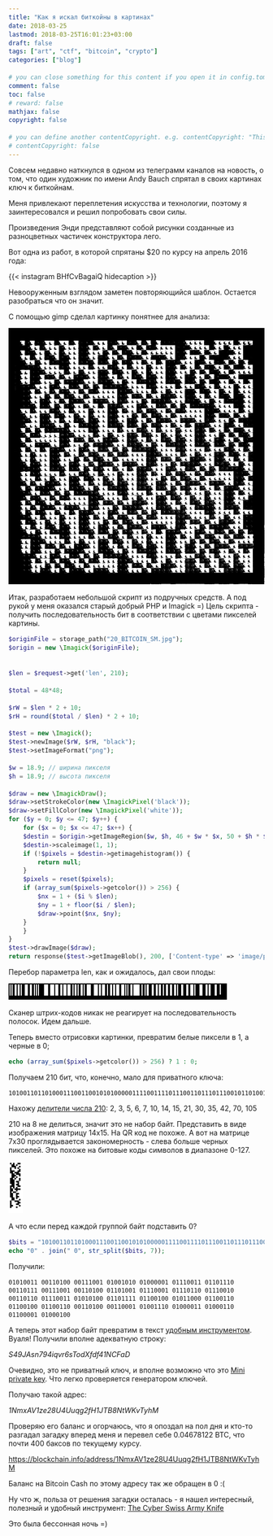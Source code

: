 ```yaml
---
title: "Как я искал биткойны в картинах"
date: 2018-03-25
lastmod: 2018-03-25T16:01:23+03:00
draft: false
tags: ["art", "ctf", "bitcoin", "crypto"]
categories: ["blog"]

# you can close something for this content if you open it in config.toml.
comment: false
toc: false
# reward: false
mathjax: false
copyright: false

# you can define another contentCopyright. e.g. contentCopyright: "This is an another copyright."
# contentCopyright: false
---
```


Совсем недавно наткнулся в одном из телеграмм каналов на новость, о том, что один художник по имени Andy Bauch спрятал в своих картинах ключ к биткойнам.

Меня привлекают переплетения искусства и технологии, поэтому я заинтересовался и решил попробовать свои силы.

Произведения Энди представляют собой рисунки созданные из разноцветных частичек конструктора лего.

Вот одна из работ, в которой спрятаны $20 по курсу на апрель 2016 года:

{{< instagram BHfCvBagaiQ hidecaption >}}

Невооруженным взглядом заметен повторяющийся шаблон. Остается разобраться что он значит.

С помощью gimp сделал картинку понятнее для анализа:

![Gimp processed pattern](/img/bauch/20_BITCOIN_SM.jpg)

Итак, разработаем небольшой скрипт из подручных средств. А под рукой у меня оказался старый добрый PHP и Imagick =) Цель скрипта - получить последовательность бит в соответствии с цветами пикселей картины.

```php
$originFile = storage_path("20_BITCOIN_SM.jpg");
$origin = new \Imagick($originFile);


$len = $request->get('len', 210);

$total = 48*48;

$rW = $len * 2 + 10;
$rH = round($total / $len) * 2 + 10;

$test = new \Imagick();
$test->newImage($rW, $rH, "black");
$test->setImageFormat("png");

$w = 18.9; // ширина пикселя
$h = 18.9; // высота пикселя

$draw = new \ImagickDraw();
$draw->setStrokeColor(new \ImagickPixel('black'));
$draw->setFillColor(new \ImagickPixel('white'));
for ($y = 0; $y <= 47; $y++) {
    for ($x = 0; $x <= 47; $x++) {
	$destin = $origin->getImageRegion($w, $h, 46 + $w * $x, 50 + $h * $y);
	$destin->scaleimage(1, 1);
	if (!$pixels = $destin->getimagehistogram()) {
	    return null;
	}
	$pixels = reset($pixels);
	if (array_sum($pixels->getcolor()) > 256) {
	    $nx = 1 + ($i % $len);
	    $ny = 1 + floor($i / $len);
	    $draw->point($nx, $ny);
	}
    }
}
$test->drawImage($draw);
return response($test->getImageBlob(), 200, ['Content-type' => 'image/png']);
```

Перебор параметра len, как и ожидалось, дал свои плоды:

![bar pattern](/img/bauch/len-210.png)

Сканер штрих-кодов никак не реагирует на последовательность полосок. Идем дальше.

Теперь вместо отрисовки картинки, превратим белые пиксели в 1, а черные в 0;

```php
echo (array_sum($pixels->getcolor()) > 256) ? 1 : 0;
```

Получаем 210 бит, что, конечно, мало для приватного ключа:

```
101001101101000111001100101010000011110011110111001101110111001011010011010011110001111011011100100110110111001110101001101111110010010110001100110110010011001100110100011000110011101000011100011011000011000100
```

Нахожу [делители числа 210](http://www.wolframalpha.com/input/?i=divisors+210): 2, 3, 5, 6, 7, 10, 14, 15, 21, 30, 35, 42, 70, 105

210 на 8 не делиться, значит это не набор байт. Представить в виде изображения матрицу 14x15. На QR код не похоже. А вот на матрице 7x30 проглядывается закономерность - слева больше черных пикселей. Это похоже на битовые коды символов в диапазоне 0-127.

![key matrix](/img/bauch/matrix-7x30.png)

А что если перед каждой группой байт подставить 0?

```php
$bits = "101001101101000111001100101010000011110011110111001101110111001011010011010011110001111011011100100110110111001110101001101111110010010110001100110110010011001100110100011000110011101000011100011011000011000100";
echo "0" . join(" 0", str_split($bits, 7));
```
Получили:

```
01010011 00110100 00111001 01001010 01000001 01110011 01101110 00110111 00111001 00110100 01101001 01110001 01110110 01110010 00110110 01110011 01010100 01101111 01100100 01011000 01100110 01100100 01100110 00110100 00110001 01001110 01000011 01000110 01100001 01000100
```

А теперь этот набор байт превратим в текст [удобным инструментом](https://brainwalletx.github.io/#converter). Вуаля! Получили вполне адекватную строку:

*S49JAsn794iqvr6sTodXfdf41NCFaD*

Очевидно, это не приватный ключ, и вполне возможно что это [Mini private key](https://en.bitcoin.it/wiki/Mini_private_key_format). Что легко проверяется генератором ключей.

Получаю такой адрес:

*1NmxAV1ze28U4Uuqg2fH1JTB8NtWKvTyhM*

Проверяю его баланс и огорчаюсь, что я опоздал на пол дня и кто-то разгадал загадку вперед меня и перевел себе 0.04678122 BTC, что почти 400 баксов по текущему курсу.

https://blockchain.info/address/1NmxAV1ze28U4Uuqg2fH1JTB8NtWKvTyhM

Баланс на Bitcoin Cash по этому адресу так же обращен в 0 :(

Ну что ж, польза от решения загадки осталась - я нашел интересный, полезный и удобный инструмент: [The Cyber Swiss Army Knife](https://gchq.github.io/CyberChef/)

Это была бессонная ночь =)